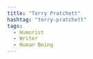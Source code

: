```yaml
---
title: "Terry Pratchett"
hashtag: "terry-pratchett"
tags:
  - Humorist
  - Writer
  - Human Being
---
```

